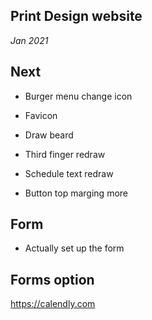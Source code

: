 ## Print Design website

*Jan 2021*

## Next

- Burger menu change icon

- Favicon

- Draw beard

- Third finger redraw

- Schedule text redraw

- Button top marging more

## Form

- Actually set up the form

## Forms option

https://calendly.com